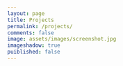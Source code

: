 ```yaml
---
layout: page
title: Projects
permalink: /projects/
comments: false
image: assets/images/screenshot.jpg
imageshadow: true
puiblished: false
---
```

